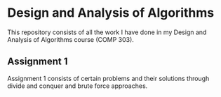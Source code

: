 # Design and Analysis of Algorithms

This repository consists of all the work I have done in my Design and Analysis of Algorithms course (COMP 303).

## Assignment 1
Assignment 1 consists of certain problems and their solutions through divide and conquer and brute force approaches.

